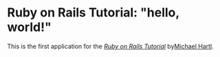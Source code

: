 # Ruby on Rails Tutorial: "hello, world!"

This is the first application for the [*Ruby on Rails Tutorial*](http://www.railstutorial.org/)
by[Michael Hartl](http://www.michaelhartl.com/).